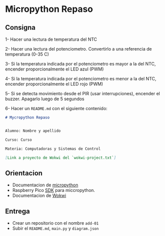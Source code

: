 # Micropython Repaso

## Consigna

1- Hacer una lectura de temperatura del NTC

2- Hacer una lectura del potenciometro. Convertirlo a una referencia de temperatura (0-35 C)

3- Si la temperatura indicada por el potenciometro es mayor a la del NTC, encender proporcionalmente el LED azul (PWM)

4- Si la temperatura indicada por el potenciometro es menor a la del NTC, encender proporcionalmente el LED rojo (PWM)

5- Si se detecta movimiento desde el PIR (usar interrupciones), encender el buzzer. Apagarlo luego de 5 segundos

6- Hacer un `README.md` con el siguiente contenido:

```markdown
# Mycropython Repaso


Alumno: Nombre y apellido

Curso: Curso

Materia: Computadoras y Sistemas de Control

[Link a proyecto de Wokwi del `wokwi-project.txt`]
```

## Orientacion

- Documentacion de [micropython](https://docs.micropython.org/en/latest/rp2/quickref.html)
- Raspberry Pico [SDK](https://datasheets.raspberrypi.com/pico/raspberry-pi-pico-python-sdk.pdf) para miccropython.
- Documentacion de [Wokwi](https://docs.wokwi.com/?utm_source=wokwi)

## Entrega

- Crear un repositorio con el nombre `add-01`
- Subir el `README.md`, `main.py` y `diagram.json`
